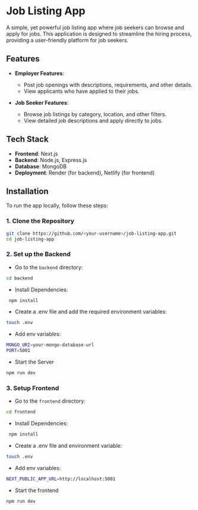 # Job Listing App

A simple, yet powerful job listing app where job seekers can browse and apply for jobs. This application is designed to streamline the hiring process, providing a user-friendly platform for job seekers.

## Features

- **Employer Features**:
  - Post job openings with descriptions, requirements, and other details.
  - View applicants who have applied to their jobs.
  
- **Job Seeker Features**:
  - Browse job listings by category, location, and other filters.
  - View detailed job descriptions and apply directly to jobs.


## Tech Stack

- **Frontend**: Next.js
- **Backend**: Node.js, Express.js
- **Database**: MongoDB
- **Deployment**: Render (for backend), Netlify (for frontend)

## Installation

To run the app locally, follow these steps:

### 1. Clone the Repository

```bash
git clone https://github.com/<your-username>/job-listing-app.git
cd job-listing-app
```

### 2. Set up the Backend

- Go to the `backend` directory:
  
```bash
cd backend
```

- Install Dependencies:
 ```bash
  npm install
 ```

- Create a .env file and add the required environment variables:
```bash
touch .env
```

- Add env variables:
```bash
MONGO_URI=your-mongo-database-url
PORT=5001
```

- Start the Server
```bash
npm run dev
```
### 3. Setup Frontend

- Go to the `frontend` directory:
```bash
cd frontend
```

- Install Dependencies:
 ```bash
  npm install
 ```

- Create a .env file and environment variable:
```bash
touch .env
```

- Add env variables:
```bash
NEXT_PUBLIC_APP_URL=http://localhost:5001
```
- Start the frontend
```bash
npm run dev
```
